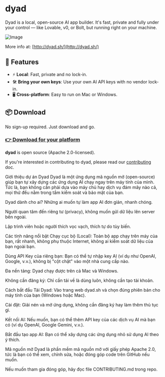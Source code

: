 # dyad

Dyad is a local, open-source AI app builder. It's fast, private and fully under your control — like Lovable, v0, or Bolt, but running right on your machine.

![Image](https://github.com/user-attachments/assets/f6c83dfc-6ffd-4d32-93dd-4b9c46d17790)

More info at: [http://dyad.sh/](http://dyad.sh/)

## 🚀 Features

- ⚡️ **Local**: Fast, private and no lock-in.
- 🛠 **Bring your own keys**: Use your own AI API keys with no vendor lock-in.
- 🖥️ **Cross-platform**: Easy to run on Mac or Windows.

## 📦 Download

No sign-up required. Just download and go.

### [👉 Download for your platform](https://www.dyad.sh/#download)

**dyad** is open source (Apache 2.0-licensed).

If you're interested in contributing to dyad, please read our [contributing](./CONTRIBUTING.md) doc.


Giới thiệu dự án Dyad
Dyad là một ứng dụng mã nguồn mở (open-source) giúp bạn tự xây dựng các ứng dụng AI chạy ngay trên máy tính của mình. Tức là, bạn không cần phải dựa vào máy chủ hay dịch vụ đám mây nào cả, mọi thứ đều nằm trong tầm kiểm soát và bảo mật của bạn.

Dyad dành cho ai?
Những ai muốn tự làm app AI đơn giản, nhanh chóng.

Người quan tâm đến riêng tư (privacy), không muốn gửi dữ liệu lên server bên ngoài.

Lập trình viên hoặc người thích vọc vạch, thích tự do tùy biến.

Các tính năng nổi bật
Chạy cục bộ (Local): Toàn bộ app chạy trên máy của bạn, rất nhanh, không phụ thuộc Internet, không ai kiểm soát dữ liệu của bạn ngoài bạn.

Dùng API Key của riêng bạn: Bạn có thể tự nhập key AI (ví dụ như OpenAI, Google, v.v.), không bị "cột chặt" vào một nhà cung cấp nào.

Đa nền tảng: Dyad chạy được trên cả Mac và Windows.

Không cần đăng ký: Chỉ cần tải về là dùng luôn, không cần tạo tài khoản.

Cách bắt đầu
Tải Dyad:
Vào trang web dyad.sh và chọn đúng phiên bản cho máy tính của bạn (Windows hoặc Mac).

Cài đặt:
Giải nén và mở ứng dụng, không cần đăng ký hay làm thêm thủ tục gì.

Kết nối AI:
Nếu muốn, bạn có thể thêm API key của các dịch vụ AI mà bạn có (ví dụ OpenAI, Google Gemini, v.v.).

Bắt đầu tạo app AI:
Bạn có thể xây dựng các ứng dụng nhỏ sử dụng AI theo ý thích.

Mã nguồn mở
Dyad là phần mềm mã nguồn mở với giấy phép Apache 2.0, tức là bạn có thể xem, chỉnh sửa, hoặc đóng góp code trên GitHub nếu muốn.

Nếu muốn tham gia đóng góp, hãy đọc file CONTRIBUTING.md trong repo.
